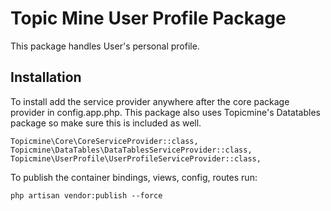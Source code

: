 # Topic Mine User Profile Package

This package handles User's personal profile.

## Installation

To install add the service provider anywhere after the core package provider in config.app.php. 
This package also uses Topicmine's Datatables package so make sure this is included as well. 

    Topicmine\Core\CoreServiceProvider::class,
    Topicmine\DataTables\DataTablesServiceProvider::class,
    Topicmine\UserProfile\UserProfileServiceProvider::class,

To publish the container bindings, views, config, routes run:

    php artisan vendor:publish --force
    